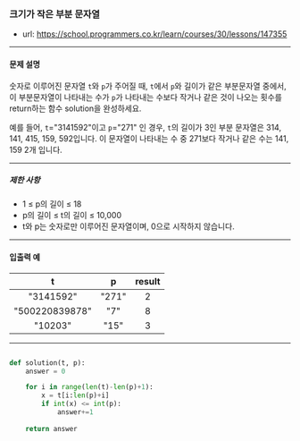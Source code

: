 ### 크기가 작은 부분 문자열

 - url: https://school.programmers.co.kr/learn/courses/30/lessons/147355
 
 --------
 
#### 문제 설명
숫자로 이루어진 문자열 `t`와 `p`가 주어질 때, `t`에서 `p`와 길이가 같은 부분문자열 중에서, 이 부분문자열이 나타내는 수가 `p`가 나타내는 수보다 작거나 같은 것이 나오는 횟수를 return하는 함수 solution을 완성하세요.

예를 들어, `t`="3141592"이고 `p`="271" 인 경우, `t`의 길이가 3인 부분 문자열은 314, 141, 415, 159, 592입니다. 이 문자열이 나타내는 수 중 271보다 작거나 같은 수는 141, 159 2개 입니다.

--------

##### 제한 사항
 - 1 ≤ p의 길이 ≤ 18
 - p의 길이 ≤ t의 길이 ≤ 10,000
 - t와 p는 숫자로만 이루어진 문자열이며, 0으로 시작하지 않습니다.

--------
 
#### 입출력 예
 |t|p|result|
 |:---:|:---:|:---:|
 |"3141592"|"271"|2|
 |"500220839878"|"7"|8|
 |"10203"|"15"|3|

--------

```python

def solution(t, p):
    answer = 0

    for i in range(len(t)-len(p)+1):
        x = t[i:len(p)+i]
        if int(x) <= int(p):
            answer+=1
            
    return answer

```